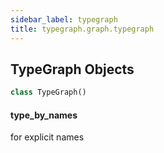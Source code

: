 ```yaml
---
sidebar_label: typegraph
title: typegraph.graph.typegraph
---
```


## TypeGraph Objects

```python
class TypeGraph()
```

#### type\_by\_names

for explicit names

